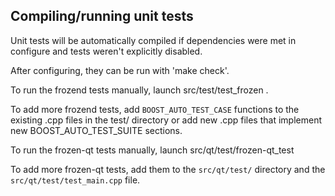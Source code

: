 Compiling/running unit tests
------------------------------------

Unit tests will be automatically compiled if dependencies were met in configure
and tests weren't explicitly disabled.

After configuring, they can be run with 'make check'.

To run the frozend tests manually, launch src/test/test_frozen .

To add more frozend tests, add `BOOST_AUTO_TEST_CASE` functions to the existing
.cpp files in the test/ directory or add new .cpp files that
implement new BOOST_AUTO_TEST_SUITE sections.

To run the frozen-qt tests manually, launch src/qt/test/frozen-qt_test

To add more frozen-qt tests, add them to the `src/qt/test/` directory and
the `src/qt/test/test_main.cpp` file.
